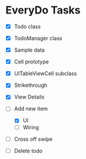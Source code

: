

# EveryDo Tasks

- [x] Todo class
- [x] TodoManager class
- [x] Sample data
- [x] Cell prototype
- [x] UITableViewCell subclass
- [x] Strikethrough
- [x] View Details
- [ ] Add new item
	- [x] UI
	- [ ] Wiring
- [ ] Cross off swipe
- [ ] Delete todo

